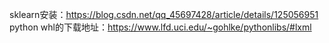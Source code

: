 sklearn安装：https://blog.csdn.net/qq_45697428/article/details/125056951
python whl的下载地址：https://www.lfd.uci.edu/~gohlke/pythonlibs/#lxml